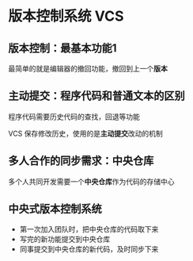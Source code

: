# 版本控制系统 VCS

## 版本控制：最基本功能1

最简单的就是编辑器的撤回功能，撤回到上一个**版本**

## 主动提交：程序代码和普通文本的区别

程序代码需要历史代码的查找，回退等功能

VCS 保存修改历史，使用的是**主动提交**改动的机制

## 多人合作的同步需求：中央仓库

多个人共同开发需要一个**中央仓库**作为代码的存储中心

## 中央式版本控制系统

- 第一次加入团队时，把中央仓库的代码取下来
- 写完的新功能提交到中央仓库
- 同事提交到中央仓库的新代码，及时同步下来
